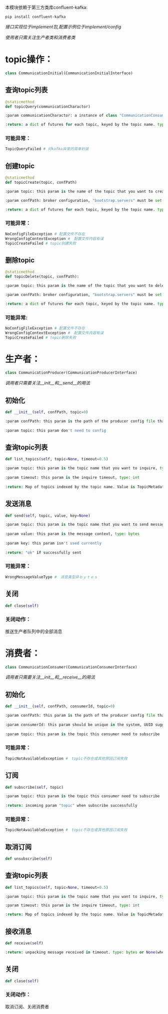 

本模块依赖于第三方类库confluent-kafka:

```
pip install confluent-kafka
```

*接口实现位于implement包,配置示例位于implement/config*

*使用者只需关注生产者类和消费者类*

# topic操作：

```python
class CommunicationInitial(CommunicationInitialInterface)
```

## 查询topic列表

```python
@staticmethod
def topicQuery(communicationCharactor)
```

```python
:param communicationCharactor: a instance of class "CommunicationConsumer" or "CommunicationProducer"

:return: a dict of futures for each topic, keyed by the topic name. type: dict(<topic_name, future>)
```

### 可能异常：

```python
TopicQueryFailed # 对kafka异常的简单封装
```

## 创建topic

```python
@staticmethod
def topicCreate(topic, confPath)
```

```python
:param topic: this param is the name of the topic that you want to create. type: str

:param confPath: broker configuration, "bootstrap.servers" must be set

:return: a dict of futures for each topic, keyed by the topic name. type: dict(<topic_name, future>)
```

### 可能异常：

```python
NoConfigFileException # 配置文件不存在
WrongConfigContextException #　配置文件内容有误
TopicCreateFailed # topic创建失败
```

## 删除topic

```python
@staticmethod
def topicDelete(topic, confPath):
```

```python
:param topic: this param is the name of the topic that you want to delete. type: str

:param confPath: broker configuration, "bootstrap.servers" must be set

:return: a dict of futures for each topic, keyed by the topic name. type: dict(<topic_name, future>)
```

### 可能异常:

```python
NoConfigFileException # 配置文件不存在
WrongConfigContextException #　配置文件内容有误
TopicCreateFailed # topic删除失败
```

# 生产者：

```python
class CommunicationProducer(CommunicationProducerInterface)
```

*调用者只需要关注__init__和__send__的用法*

## 初始化

```python
def __init__(self, confPath, topic=0)
```

```python
:param confPath: this param is the path of the producer config file that you want to use. type: str
            
:param topic: this param don't need to config
```

## 查询topic列表

```python
def list_topics(self, topic=None, timeout=0.5)
```

```python
:param topic: this param is the topic name that you want to inquire, type: str
            
:param timeout: this param is the inquire timeout, type: int
            
:return: Map of topics indexed by the topic name. Value is TopicMetadata object in confluent-kafka.
```

## 发送消息

```python
def send(self, topic, value, key=None)
```

```python
:param topic: this param is the topic name that you want to send message to, type: str
            
:param value: this param is the message context, type: bytes
            
:param key: this param isn't used currently
        
:return: "ok" if successfully sent
```

### 可能异常：

```python
WrongMessageValueType #　消息类型非ｂｙｔｅｓ
```

## 关闭

```python
def close(self)
```

### 关闭动作：

推送生产者队列中的全部消息

# 消费者：

```python
class CommunicationConsumer(CommunicationConsumerInterface)
```

*调用者只需要关注__init__和__receive__的用法*

## 初始化

```python
def __init__(self, confPath, consumerId, topic=0)
```

```python
:param confPath: this param is the path of the producer config file that you want to use. type: str
            
:param consumerId: this param should be unique in the system, UUID suggested. type: str
            
:param topic: this param is the topic this consumer need to subscribe
```

### 可能异常：

```python
TopicNotAvailableException #　topic不存在或其他原因订阅失败
```

## 订阅

```python
def subscribe(self, topic)
```

```python
:param topic: this param is the topic this consumer need to subscribe
        
:return: incoming param "topic" when subscribe successfully
```

### 可能异常：

```python
TopicNotAvailableException #　topic不存在或其他原因订阅失败
```

## 取消订阅

```python
def unsubscribe(self)
```

## 查询topic列表

```python
def list_topics(self, topic=None, timeout=0.5)
```

```python
:param topic: this param is the topic name that you want to inquire, type: str

:param timeout: this param is the inquire timeout, type: int

:return: Map of topics indexed by the topic name. Value is TopicMetadata object in confluent-kafka.
```

## 接收消息

```python
def receive(self)
```

```python
:return: unpacking message received in timeout. type: bytes or None(when there is no message in timeout)
```

## 关闭

```python
def close(self)
```

### 关闭动作：

取消订阅、关闭消费者